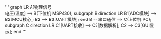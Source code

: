 '''
graph LR
    A[物理信号<br/>电压/温度] --> B(下位机 MSP430);
    subgraph B
        direction LR
        B1[ADC模块] --> B2[MCU核心];
        B2 --> B3[UART模块];
    end
    B -- 串口通信 --> C(上位机 PC);
    subgraph C
        direction LR
        C1[UART接收] --> C2[数据解析];
        C2 --> C3[GUI显示];
    end
'''
